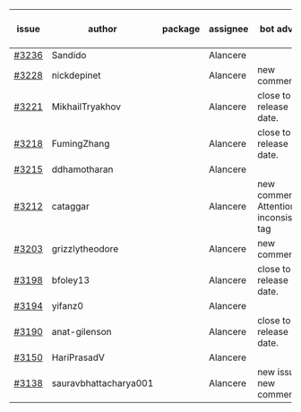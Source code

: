 | issue | author | package | assignee | bot advice | created date of issue | target release date | date from target |
| ------ | ------ | ------ | ------ | ------ | ------ | ------ | :-----: |
| [#3236](https://github.com/Azure/sdk-release-request/issues/3236) | Sandido |  | Alancere |  | 09-30 | 10-17 |  |
| [#3228](https://github.com/Azure/sdk-release-request/issues/3228) | nickdepinet |  | Alancere | new comment. | 09-28 | 10-12 |  |
| [#3221](https://github.com/Azure/sdk-release-request/issues/3221) | MikhailTryakhov |  | Alancere | close to release date.  | 09-28 | 10-05 | 2 |
| [#3218](https://github.com/Azure/sdk-release-request/issues/3218) | FumingZhang |  | Alancere | close to release date.  | 09-28 | 09-30 | -2 |
| [#3215](https://github.com/Azure/sdk-release-request/issues/3215) | ddhamotharan |  | Alancere |  | 09-27 | 10-11 |  |
| [#3212](https://github.com/Azure/sdk-release-request/issues/3212) | cataggar |  | Alancere | new comment. Attention to inconsistent tag | 09-26 | 10-31 |  |
| [#3203](https://github.com/Azure/sdk-release-request/issues/3203) | grizzlytheodore |  | Alancere | new comment. | 09-20 | 09-22 |  |
| [#3198](https://github.com/Azure/sdk-release-request/issues/3198) | bfoley13 |  | Alancere | close to release date.  | 09-19 | 10-03 | 0 |
| [#3194](https://github.com/Azure/sdk-release-request/issues/3194) | yifanz0 |  | Alancere |  | 09-19 | 10-12 |  |
| [#3190](https://github.com/Azure/sdk-release-request/issues/3190) | anat-gilenson |  | Alancere | close to release date.  | 09-18 | 10-03 | 0 |
| [#3150](https://github.com/Azure/sdk-release-request/issues/3150) | HariPrasadV |  | Alancere |  | 09-07 | 10-11 |  |
| [#3138](https://github.com/Azure/sdk-release-request/issues/3138) | sauravbhattacharya001 |  | Alancere | new issue. new comment. | 09-02 | 10-17 |  |
